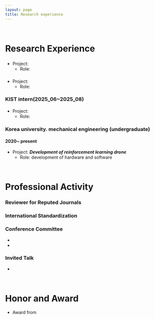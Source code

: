 ```yaml
---
layout: page
title: Research experience
---
```


<br/>


# Research Experience

### 
#### 

* Project: 
  * Role: 


### 
#### 

* Project: 
  * Role: 

### KIST intern(2025_06~2025_08)
#### 

* Project: 
  * Role: 

### Korea university. mechanical engineering (undergraduate)
#### 2020~ present

* Project: _**Development of reinforcement learning drone**_
  * Role: development of hardware and software


<br/>

# Professional Activity


### Reviewer for Reputed Journals



### International Standardization




### Conference Committee

* 
* 

### Invited Talk

*


<br/>

# Honor and Award

* Award from 
